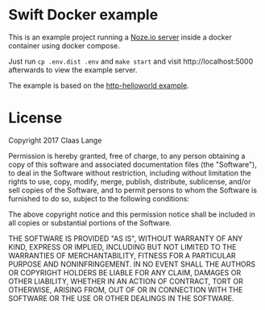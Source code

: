 # Swift Docker example

This is an example project running a [Noze.io server](https://github.com/NozeIO/Noze.io) inside a docker 
container using docker compose.

Just run `cp .env.dist .env` and `make start`  and visit http://localhost:5000 afterwards to view the example server.

The example is based on the [http-helloworld example](https://github.com/NozeIO/Noze.io/tree/master/Samples/httpd-helloworld).

# License

Copyright 2017 Claas Lange

Permission is hereby granted, free of charge, to any person obtaining a copy of this software and associated documentation files (the "Software"), to deal in the Software without restriction, including without limitation the rights to use, copy, modify, merge, publish, distribute, sublicense, and/or sell copies of the Software, and to permit persons to whom the Software is furnished to do so, subject to the following conditions:

The above copyright notice and this permission notice shall be included in all copies or substantial portions of the Software.

THE SOFTWARE IS PROVIDED "AS IS", WITHOUT WARRANTY OF ANY KIND, EXPRESS OR IMPLIED, INCLUDING BUT NOT LIMITED TO THE WARRANTIES OF MERCHANTABILITY, FITNESS FOR A PARTICULAR PURPOSE AND NONINFRINGEMENT. IN NO EVENT SHALL THE AUTHORS OR COPYRIGHT HOLDERS BE LIABLE FOR ANY CLAIM, DAMAGES OR OTHER LIABILITY, WHETHER IN AN ACTION OF CONTRACT, TORT OR OTHERWISE, ARISING FROM, OUT OF OR IN CONNECTION WITH THE SOFTWARE OR THE USE OR OTHER DEALINGS IN THE SOFTWARE.
